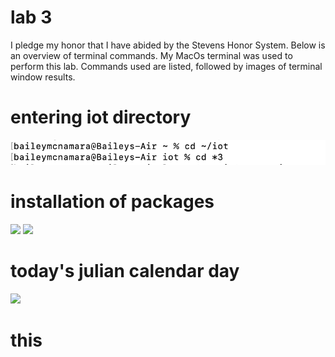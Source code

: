 # lab 3
I pledge my honor that I have abided by the Stevens Honor System. Below is an overview of terminal commands. My MacOs terminal was used to perform this lab. Commands used are listed, followed by images of terminal window results.


# entering iot directory
![](media/lab3.1.png)
# installation of packages 
![](media/1ab3.2.png)
![](media/1ab3.3.png)
# today's julian calendar day
![](media/1ab3.4.png)

# this
